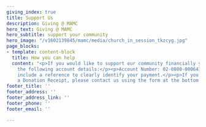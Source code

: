 ```yaml
---
giving_index: true
title: Support Us
description: Giving @ MAMC
hero_text: Giving @ MAMC
hero_subtitle: support your community
hero_image: "/v1602139845/mamc/media/church_in_session_tkzcyg.jpg"
page_blocks:
- template: content-block
  title: How you can help
  content: "<p>If you would like to support our community financially you can use
    the following account details:</p><p>Account Number: 02-0800-0006419-000</p><p>Please
    include a reference to clearly identify your payment.</p><p>If you would like
    a Donation Receipt, please contact us using the form at the bottom of the page.</p>"
footer_title: ''
footer_address: ''
footer_address_link: ''
footer_phone: ''
footer_email: ''

---
```

